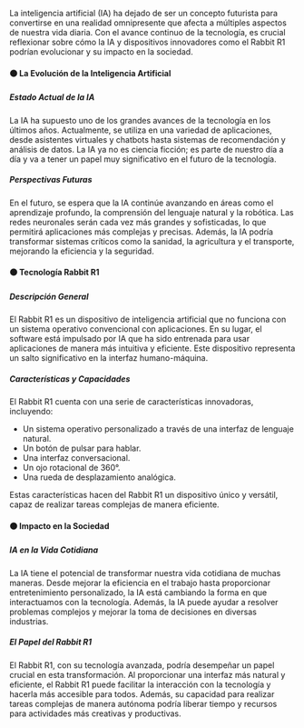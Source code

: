 La inteligencia artificial (IA) ha dejado de ser un concepto futurista para convertirse en una realidad omnipresente que afecta a múltiples aspectos de nuestra vida diaria. Con el avance continuo de la tecnología, es crucial reflexionar sobre cómo la IA y dispositivos innovadores como el Rabbit R1 podrían evolucionar y su impacto en la sociedad.

#### 🟠 La Evolución de la Inteligencia Artificial

##### Estado Actual de la IA

La IA ha supuesto uno de los grandes avances de la tecnología en los últimos años. Actualmente, se utiliza en una variedad de aplicaciones, desde asistentes virtuales y chatbots hasta sistemas de recomendación y análisis de datos. La IA ya no es ciencia ficción; es parte de nuestro día a día y va a tener un papel muy significativo en el futuro de la tecnología.

##### Perspectivas Futuras

En el futuro, se espera que la IA continúe avanzando en áreas como el aprendizaje profundo, la comprensión del lenguaje natural y la robótica. Las redes neuronales serán cada vez más grandes y sofisticadas, lo que permitirá aplicaciones más complejas y precisas. Además, la IA podría transformar sistemas críticos como la sanidad, la agricultura y el transporte, mejorando la eficiencia y la seguridad.

#### 🟠 Tecnología Rabbit R1

##### Descripción General

El Rabbit R1 es un dispositivo de inteligencia artificial que no funciona con un sistema operativo convencional con aplicaciones. En su lugar, el software está impulsado por IA que ha sido entrenada para usar aplicaciones de manera más intuitiva y eficiente. Este dispositivo representa un salto significativo en la interfaz humano-máquina.

##### Características y Capacidades

El Rabbit R1 cuenta con una serie de características innovadoras, incluyendo:
- Un sistema operativo personalizado a través de una interfaz de lenguaje natural.
- Un botón de pulsar para hablar.
- Una interfaz conversacional.
- Un ojo rotacional de 360°.
- Una rueda de desplazamiento analógica.

Estas características hacen del Rabbit R1 un dispositivo único y versátil, capaz de realizar tareas complejas de manera eficiente.

#### 🟠 Impacto en la Sociedad

##### IA en la Vida Cotidiana

La IA tiene el potencial de transformar nuestra vida cotidiana de muchas maneras. Desde mejorar la eficiencia en el trabajo hasta proporcionar entretenimiento personalizado, la IA está cambiando la forma en que interactuamos con la tecnología. Además, la IA puede ayudar a resolver problemas complejos y mejorar la toma de decisiones en diversas industrias.

##### El Papel del Rabbit R1

El Rabbit R1, con su tecnología avanzada, podría desempeñar un papel crucial en esta transformación. Al proporcionar una interfaz más natural y eficiente, el Rabbit R1 puede facilitar la interacción con la tecnología y hacerla más accesible para todos. Además, su capacidad para realizar tareas complejas de manera autónoma podría liberar tiempo y recursos para actividades más creativas y productivas.
